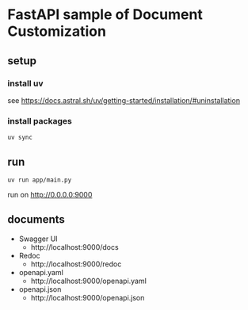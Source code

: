 # FastAPI sample of Document Customization

## setup

### install uv

see
https://docs.astral.sh/uv/getting-started/installation/#uninstallation

### install packages

```
uv sync
```

## run

```
uv run app/main.py
```

run on http://0.0.0.0:9000

## documents

* Swagger UI
    * http://localhost:9000/docs
* Redoc
    * http://localhost:9000/redoc
* openapi.yaml
    * http://localhost:9000/openapi.yaml
* openapi.json
    * http://localhost:9000/openapi.json